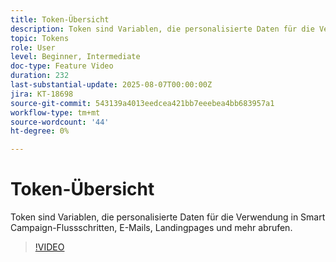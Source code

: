 ```yaml
---
title: Token-Übersicht
description: Token sind Variablen, die personalisierte Daten für die Verwendung in Smart Campaign-Flussschritten, E-Mails, Landingpages und mehr abrufen.
topic: Tokens
role: User
level: Beginner, Intermediate
doc-type: Feature Video
duration: 232
last-substantial-update: 2025-08-07T00:00:00Z
jira: KT-18698
source-git-commit: 543139a4013eedcea421bb7eeebea4bb683957a1
workflow-type: tm+mt
source-wordcount: '44'
ht-degree: 0%

---
```



# Token-Übersicht

Token sind Variablen, die personalisierte Daten für die Verwendung in Smart Campaign-Flussschritten, E-Mails, Landingpages und mehr abrufen.

>[!VIDEO](https://video.tv.adobe.com/v/3470560/?learn=on&enablevpops)
